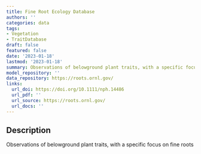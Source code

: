 ```yaml
---
title: Fine Root Ecology Database
authors: ''
categories: data
tags:
- Vegetation
- TraitDatabase
draft: false
featured: false
date: '2023-01-18'
lastmod: '2023-01-18'
summary: Observations of belowground plant traits, with a specific focus on fine roots
model_repository: ''
data_repository: https://roots.ornl.gov/
links:
  url_doi: https://doi.org/10.1111/nph.14486
  url_pdf: ''
  url_source: https://roots.ornl.gov/
  url_docs: ''
---
```


## Description

Observations of belowground plant traits, with a specific focus on fine roots

